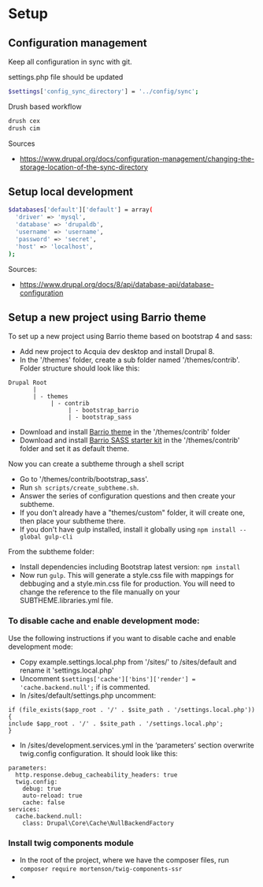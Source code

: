 # Setup

## Configuration management
Keep all configuration in sync with git.

settings.php file should be updated
```bash
$settings['config_sync_directory'] = '../config/sync';
```
Drush based workflow
```bash
drush cex
drush cim
```
Sources
- https://www.drupal.org/docs/configuration-management/changing-the-storage-location-of-the-sync-directory

## Setup local development
```bash
$databases['default']['default'] = array(
  'driver' => 'mysql',
  'database' => 'drupaldb',
  'username' => 'username',
  'password' => 'secret',
  'host' => 'localhost',
);
```

Sources:
- https://www.drupal.org/docs/8/api/database-api/database-configuration

## Setup a new project using Barrio theme

To set up a new project using Barrio theme based on bootstrap 4 and sass:

- Add new project to Acquia dev desktop and install Drupal 8.
- In the '/themes' folder, create a sub folder named '/themes/contrib'. Folder structure should look like this:

```$xslt
Drupal Root
       |
       | - themes     
            | - contrib
                 | - bootstrap_barrio
                 | - bootstrap_sass
```

- Download and install [Barrio theme](https://www.drupal.org/project/bootstrap_barrio) in the '/themes/contrib' folder
- Download and install [Barrio SASS starter kit](https://www.drupal.org/project/bootstrap_sass) in the '/themes/contrib' folder and set it as default theme.

Now you can create a subtheme through a shell script

- Go to '/themes/contrib/bootstrap_sass'.
- Run ```sh scripts/create_subtheme.sh```.
- Answer the series of configuration questions and then create your subtheme.
- If you don't already have a "themes/custom" folder, it will create one, then place your subtheme there.
- If you don't have gulp installed, install it globally using ```npm install --global gulp-cli```

From the subtheme folder: 

- Install dependencies including Bootstrap latest version: ```npm install```
- Now run ```gulp```. This will generate a style.css file with mappings for debbuging and a style.min.css file for production. You will need to change the reference to the file manually on your SUBTHEME.libraries.yml file.

### To disable cache and enable development mode:

Use the following instructions if you want to disable cache and enable development mode:
 
- Copy example.settings.local.php from '/sites/' to /sites/default and rename it 'settings.local.php'
- Uncomment ```$settings['cache']['bins']['render'] = 'cache.backend.null';``` if is commented.
- In /sites/default/settings.php uncomment: 

```
if (file_exists($app_root . '/' . $site_path . '/settings.local.php')) {
include $app_root . '/' . $site_path . '/settings.local.php';
}
```

- In /sites/development.services.yml in the ‘parameters’ section overwrite twig.config configuration. It should look like this:

```$xslt
parameters:
  http.response.debug_cacheability_headers: true
  twig.config:
    debug: true
    auto-reload: true
    cache: false
services:
  cache.backend.null:
    class: Drupal\Core\Cache\NullBackendFactory
```

### Install twig components module

- In the root of the project, where we have the composer files, run ```composer require mortenson/twig-components-ssr```
- 
